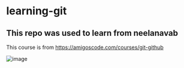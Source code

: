 # learning-git

## This repo was used to learn from neelanavab

This course is from https://amigoscode.com/courses/git-github

![image](https://user-images.githubusercontent.com/86591559/123682933-42dede80-d869-11eb-9b39-b7faad64850b.png)
